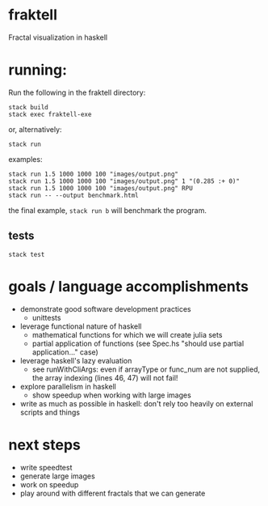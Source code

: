 # fraktell
Fractal visualization in haskell

# running:
Run the following in the fraktell directory:

    stack build
    stack exec fraktell-exe

or, alternatively:

    stack run

examples:

    stack run 1.5 1000 1000 100 "images/output.png"
    stack run 1.5 1000 1000 100 "images/output.png" 1 "(0.285 :+ 0)"
    stack run 1.5 1000 1000 100 "images/output.png" RPU
    stack run -- --output benchmark.html

the final example, `stack run b` will benchmark the program.

## tests
    stack test

# goals / language accomplishments
 * demonstrate good software development practices
   * unittests
 * leverage functional nature of haskell
   * mathematical functions for which we will create julia sets
   * partial application of functions (see Spec.hs "should use partial
     application..." case)
 * leverage haskell's lazy evaluation
   * see runWithCliArgs: even if arrayType or func_num are not supplied, the
     array indexing (lines 46, 47) will not fail!
 * explore parallelism in haskell
   * show speedup when working with large images
 * write as much as possible in haskell: don't rely too heavily on external
   scripts and things

# next steps
 * write speedtest
 * generate large images
 * work on speedup
 * play around with different fractals that we can generate
